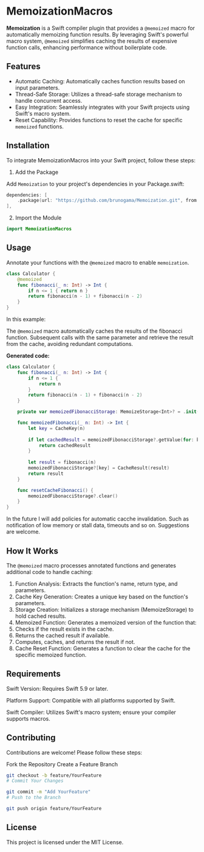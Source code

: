 # MemoizationMacros

**Memoization** is a Swift compiler plugin that provides a `@memoized` macro for automatically memoizing function results. By leveraging Swift's powerful macro system, `@memoized` simplifies caching the results of expensive function calls, enhancing performance without boilerplate code.

## Features

* Automatic Caching: Automatically caches function results based on input parameters.
* Thread-Safe Storage: Utilizes a thread-safe storage mechanism to handle concurrent access.
* Easy Integration: Seamlessly integrates with your Swift projects using Swift's macro system.
* Reset Capability: Provides functions to reset the cache for specific `memoized` functions.
                                                                
## Installation
                                                                
To integrate MemoizationMacros into your Swift project, follow these steps:

1. Add the Package

Add `Memoization` to your project's dependencies in your Package.swift:

```swift
dependencies: [
    .package(url: "https://github.com/brunogama/Memoization.git", from: "0.0.1"),
],
```

2. Import the Module

```swift
import MemoizationMacros
```

## Usage

Annotate your functions with the `@memoized` macro to enable `memoization`.

```swift
class Calculator {
    @memoized
    func fibonacci(_ n: Int) -> Int {
        if n <= 1 { return n }
        return fibonacci(n - 1) + fibonacci(n - 2)
    }
}
```

In this example:

The `@memoized` macro automatically caches the results of the fibonacci function.
Subsequent calls with the same parameter and retrieve the result from the cache, avoiding redundant computations.

**Generated code:**

```swift
class Calculator {
    func fibonacci(_ n: Int) -> Int {
        if n <= 1 {
            return n
        }
        return fibonacci(n - 1) + fibonacci(n - 2)
    }

    private var memoizedFibonacciStorage: MemoizeStorage<Int>? = .init()

    func memoizedFibonacci(_ n: Int) -> Int {
        let key = CacheKey(n)
        
        if let cachedResult = memoizedFibonacciStorage?.getValue(for: key) {
            return cachedResult
        }
        
        let result = fibonacci(n)
        memoizedFibonacciStorage?[key] = CacheResult(result)
        return result
    }

    func resetCacheFibonacci() {
        memoizedFibonacciStorage?.clear()
    }
}
```

In the future I will add policies for automatic cacche invalidation. Such as notification of low memory or stall data, timeouts and so on. Suggestions are welcome.

## How It Works
The `@memoized` macro processes annotated functions and generates additional code to handle caching:

1. Function Analysis: Extracts the function's name, return type, and parameters.
2. Cache Key Generation: Creates a unique key based on the function's parameters.
3. Storage Creation: Initializes a storage mechanism (MemoizeStorage) to hold cached results.
4. Memoized Function: Generates a memoized version of the function that:
5. Checks if the result exists in the cache.
6. Returns the cached result if available.
7. Computes, caches, and returns the result if not.
8. Cache Reset Function: Generates a function to clear the cache for the specific memoized function.

## Requirements

Swift Version: Requires Swift 5.9 or later.

Platform Support: Compatible with all platforms supported by Swift.

Swift Compiler: Utilizes Swift's macro system; ensure your compiler supports macros.

## Contributing

Contributions are welcome! Please follow these steps:

Fork the Repository
Create a Feature Branch
```bash
git checkout -b feature/YourFeature
# Commit Your Changes
```

```bash
git commit -m "Add YourFeature"
# Push to the Branch
```

```bash
git push origin feature/YourFeature
```

## License

This project is licensed under the MIT License.